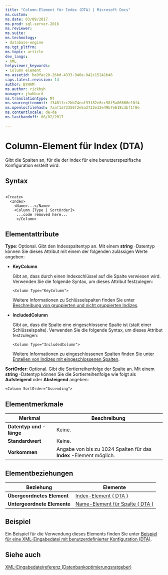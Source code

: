 ```yaml
---
title: "Column-Element für Index (DTA) | Microsoft Docs"
ms.custom: 
ms.date: 03/09/2017
ms.prod: sql-server-2016
ms.reviewer: 
ms.suite: 
ms.technology:
- database-engine
ms.tgt_pltfrm: 
ms.topic: article
dev_langs:
- XML
helpviewer_keywords:
- Column element
ms.assetid: ba9fac20-26bd-4333-940e-842c15241b46
caps.latest.revision: 14
author: BYHAM
ms.author: rickbyh
manager: jhubbard
ms.translationtype: MT
ms.sourcegitcommit: f3481fcc2bb74eaf93182e6cc58f5a06666e10f4
ms.openlocfilehash: 7aaf1a73356f2e5a2732e12e49b7e618c3bf1f0e
ms.contentlocale: de-de
ms.lasthandoff: 08/02/2017

---
```

# <a name="column-element-for-index-dta"></a>Column-Element für Index (DTA)
  Gibt die Spalten an, für die der Index für eine benutzerspezifische Konfiguration erstellt wird.  
  
## <a name="syntax"></a>Syntax  
  
```  
  
<Create>  
  <Index>  
    <Name>...</Name>  
    <Column [Type | SortOrder]>  
     ...code removed here...  
     </Column>  
```  
  
## <a name="element-attributes"></a>Elementattribute  
  
 **Type**: Optional. Gibt den Indexspaltentyp an. Mit einem **string** -Datentyp können Sie dieses Attribut mit einem der folgenden zulässigen Werte angeben:  
  
-   **KeyColumn**  
  
     Gibt an, dass durch einen Indexschlüssel auf die Spalte verwiesen wird. Verwenden Sie die folgende Syntax, um dieses Attribut festzulegen:  
  
    ```  
    <Column Type="KeyColumn">  
    ```  
  
     Weitere Informationen zu Schlüsselspalten finden Sie unter [Beschreibung von gruppierten und nicht gruppierten Indizes](../../relational-databases/indexes/clustered-and-nonclustered-indexes-described.md).  
  
-   **IncludedColumn**  
  
     Gibt an, dass die Spalte eine eingeschlossene Spalte ist (statt einer Schlüsselspalte). Verwenden Sie die folgende Syntax, um dieses Attribut festzulegen:  
  
    ```  
    <Column Type="IncludedColumn">  
    ```  
  
     Weitere Informationen zu eingeschlossenen Spalten finden Sie unter [Erstellen von Indizes mit eingeschlossenen Spalten](../../relational-databases/indexes/create-indexes-with-included-columns.md).  
  
 **SortOrder**: Optional. Gibt die Sortierreihenfolge der Spalte an. Mit einem **string** -Datentyp können Sie die Sortierreihenfolge wie folgt als **Aufsteigend** oder **Absteigend** angeben:  
  
```  
<Column SortOrder="Ascending">  
```  
  
## <a name="element-characteristics"></a>Elementmerkmale  
  
|Merkmal|Beschreibung|  
|--------------------|-----------------|  
|**Datentyp und -länge**|Keine.|  
|**Standardwert**|Keine.|  
|**Vorkommen**|Angabe von bis zu 1024 Spalten für das **Index** -Element möglich.|  
  
## <a name="element-relationships"></a>Elementbeziehungen  
  
|Beziehung|Elemente|  
|------------------|--------------|  
|**Übergeordnetes Element**|[Index-Element &#40; DTA &#41;](../../tools/dta/index-element-dta.md)|  
|**Untergeordnete Elemente**|[Name-Element für Spalte &#40; DTA &#41;](../../tools/dta/name-element-for-column-dta.md)|  
  
## <a name="example"></a>Beispiel  
 Ein Beispiel für die Verwendung dieses Elements finden Sie unter [Beispiel für eine XML-Eingabedatei mit benutzerdefinierter Konfiguration &#40;DTA&#41;](../../tools/dta/xml-input-file-sample-with-user-specified-configuration-dta.md).  
  
## <a name="see-also"></a>Siehe auch  
 [XML-Eingabedateireferenz &#40;Datenbankoptimierungsratgeber&#41;](../../tools/dta/xml-input-file-reference-database-engine-tuning-advisor.md)  
  
  
